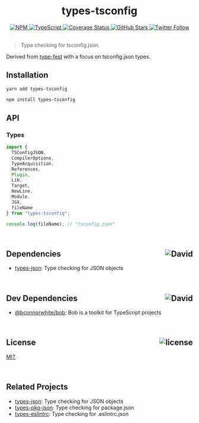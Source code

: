 <div align="center">
  <h1>types-tsconfig</h1>
  <a href="https://npmjs.com/package/types-tsconfig">
    <img alt="NPM" src="https://img.shields.io/npm/v/types-tsconfig.svg">
  </a>
  <a href="https://github.com/bconnorwhite/types-tsconfig">
    <img alt="TypeScript" src="https://img.shields.io/github/languages/top/bconnorwhite/types-tsconfig.svg">
  </a>
  <a href='https://coveralls.io/github/bconnorwhite/types-tsconfig?branch=master'>
    <img alt="Coverage Status" src="https://img.shields.io/coveralls/github/bconnorwhite/types-tsconfig.svg?branch=master">
  </a>
  <a href="https://github.com/bconnorwhite/types-tsconfig">
    <img alt="GitHub Stars" src="https://img.shields.io/github/stars/bconnorwhite/types-tsconfig?label=Stars%20Appreciated%21&style=social">
  </a>
  <a href="https://twitter.com/bconnorwhite">
    <img alt="Twitter Follow" src="https://img.shields.io/twitter/follow/bconnorwhite.svg?label=%40bconnorwhite&style=social">
  </a>
</div>

<br />

> Type checking for tsconfig.json.

Derived from [type-fest](https://www.npmjs.com/package/type-fest) with a focus on tsconfig.json types.

## Installation

```bash
yarn add types-tsconfig
```

```bash
npm install types-tsconfig
```

## API

### Types

```ts
import {
  TSConfigJSON,
  CompilerOptions,
  TypeAcquisition,
  References,
  Plugin,
  Lib,
  Target,
  NewLine,
  Module,
  JSX,
  fileName
} from "types-tsconfig";

console.log(fileName); // "tsconfig.json"
```

<br />

<h2>Dependencies<img align="right" alt="David" src="https://img.shields.io/david/bconnorwhite/types-tsconfig.svg"></h2>

- [types-json](https://www.npmjs.com/package/types-json): Type checking for JSON objects

<br />

<h2>Dev Dependencies<img align="right" alt="David" src="https://img.shields.io/david/dev/bconnorwhite/types-tsconfig.svg"></h2>

- [@bconnorwhite/bob](https://www.npmjs.com/package/@bconnorwhite/bob): Bob is a toolkit for TypeScript projects

<br />

<h2>License <img align="right" alt="license" src="https://img.shields.io/npm/l/types-tsconfig.svg"></h2>

[MIT](https://opensource.org/licenses/MIT)

<br />

## Related Projects

- [types-json](https://www.npmjs.com/package/types-json): Type checking for JSON objects
- [types-pkg-json](https://www.npmjs.com/package/types-pkg-json): Type checking for package.json
- [types-eslintrc](https://www.npmjs.com/package/types-eslintrc): Type checking for .eslintrc.json
